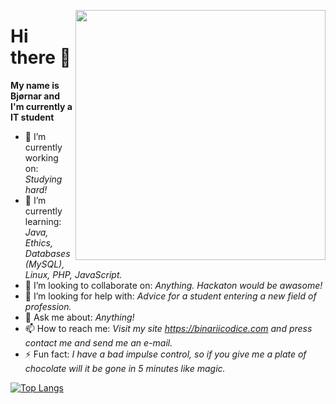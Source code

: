 <img src="https://github.com/binariicodice/binariicodice/blob/main/BB-logo-uten-bakgrunn.png" 
     width="400"
     height="400"
     align="right">

<h1>Hi there 👋</h1>
<b>My name is Bjørnar and I'm currently a IT student</b>

- 🔭 I’m currently working on: *Studying hard!*
- 🌱 I’m currently learning: *Java, Ethics, Databases (MySQL), Linux, PHP, JavaScript.*
- 👯 I’m looking to collaborate on: *Anything. Hackaton would be awasome!*
- 🤔 I’m looking for help with: *Advice for a student entering a new field of profession.*
- 💬 Ask me about: *Anything!*
- 📫 How to reach me: *Visit my site https://binariicodice.com and press contact me and send me an e-mail.*
- ⚡ Fun fact: *I have a bad impulse control, so if you give me a plate of chocolate will it be gone in 5 minutes like magic.*

[![Top Langs](https://github-readme-stats.vercel.app/api/top-langs/?username=binariicodice&layout=compact)](https://github.com/binariicodice/github-readme-stats)

